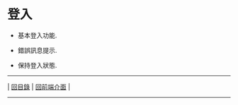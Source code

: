 
# 登入

- 基本登入功能.

- 錯誤訊息提示.

- 保持登入狀態.


---

| [回目錄](https://github.com/Org08/gettour-doc/blob/master/README.md) |
[回前端介面](https://github.com/Org08/gettour-doc/blob/master/README.md) |

---
